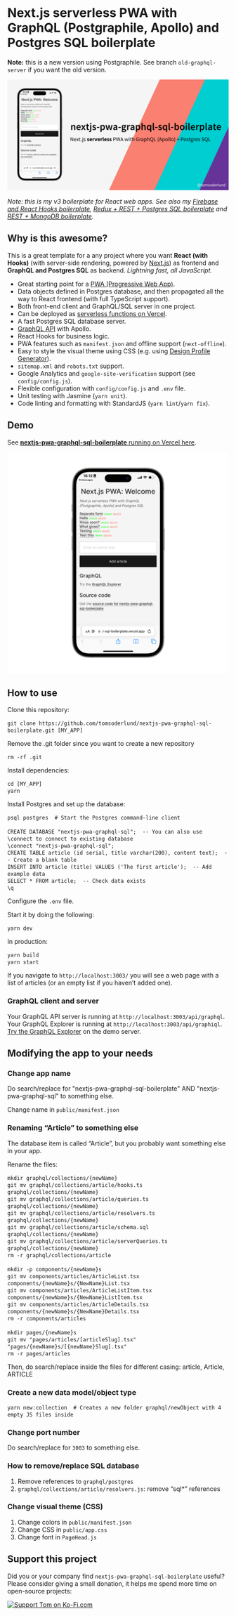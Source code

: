 # Next.js serverless PWA with GraphQL (Postgraphile, Apollo) and Postgres SQL boilerplate

**Note:** this is a new version using Postgraphile. See branch `old-graphql-server` if you want the old version.

![nextjs-pwa-graphql-sql-boilerplate demo on phone](docs/github_preview.jpg)

_Note: this is my v3 boilerplate for React web apps. See also my [Firebase and React Hooks boilerplate](https://github.com/tomsoderlund/nextjs-pwa-firebase-boilerplate), [Redux + REST + Postgres SQL boilerplate](https://github.com/tomsoderlund/nextjs-sql-rest-api-boilerplate) and [REST + MongoDB boilerplate](https://github.com/tomsoderlund/nextjs-express-mongoose-crudify-boilerplate)._

## Why is this awesome?

This is a great template for a any project where you want **React (with Hooks)** (with server-side rendering, powered by [Next.js](https://github.com/vercel/next.js)) as frontend and **GraphQL and Postgres SQL** as backend.
_Lightning fast, all JavaScript._

- Great starting point for a [PWA (Progressive Web App)](https://en.wikipedia.org/wiki/Progressive_web_applications).
- Data objects defined in Postgres database, and then propagated all the way to React frontend (with full TypeScript support).
- Both front-end client and GraphQL/SQL server in one project.
- Can be deployed as [serverless functions on Vercel](#deploying-serverless-on-vercel).
- A fast Postgres SQL database server.
- [GraphQL API](#graphql-client-and-server) with Apollo.
- React Hooks for business logic.
- PWA features such as `manifest.json` and offline support (`next-offline`).
- Easy to style the visual theme using CSS (e.g. using [Design Profile Generator](https://tomsoderlund.github.io/design-profile-generator/)).
- `sitemap.xml` and `robots.txt` support.
- Google Analytics and `google-site-verification` support (see `config/config.js`).
- Flexible configuration with `config/config.js` and `.env` file.
- Unit testing with Jasmine (`yarn unit`).
- Code linting and formatting with StandardJS (`yarn lint`/`yarn fix`).


## Demo

See [**nextjs-pwa-graphql-sql-boilerplate** running on Vercel here](https://nextjs-pwa-graphql-sql-boilerplate.vercel.app/).

![nextjs-pwa-graphql-sql-boilerplate demo on phone](docs/demo.jpg)


## How to use

Clone this repository:

    git clone https://github.com/tomsoderlund/nextjs-pwa-graphql-sql-boilerplate.git [MY_APP]

Remove the .git folder since you want to create a new repository

    rm -rf .git

Install dependencies:

    cd [MY_APP]
    yarn

Install Postgres and set up the database:

    psql postgres  # Start the Postgres command-line client
    
    CREATE DATABASE "nextjs-pwa-graphql-sql";  -- You can also use \connect to connect to existing database
    \connect "nextjs-pwa-graphql-sql";
    CREATE TABLE article (id serial, title varchar(200), content text);  -- Create a blank table
    INSERT INTO article (title) VALUES ('The first article');  -- Add example data
    SELECT * FROM article;  -- Check data exists
    \q

Configure the `.env` file.

Start it by doing the following:

    yarn dev

In production:

    yarn build
    yarn start

If you navigate to `http://localhost:3003/` you will see a web page with a list of articles (or an empty list if you haven’t added one).

### GraphQL client and server

Your GraphQL API server is running at `http://localhost:3003/api/graphql`.
Your GraphQL Explorer is running at `http://localhost:3003/api/graphiql`.
[Try the GraphQL Explorer](https://nextjs-pwa-graphql-sql-boilerplate.vercel.app/api/graphiql) on the demo server.


## Modifying the app to your needs

### Change app name

Do search/replace for "nextjs-pwa-graphql-sql-boilerplate" AND "nextjs-pwa-graphql-sql" to something else.

Change name in `public/manifest.json`

### Renaming “Article” to something else

The database item is called “Article”, but you probably want something else in your app.

Rename the files:

    mkdir graphql/collections/{newName}
    git mv graphql/collections/article/hooks.ts graphql/collections/{newName}
    git mv graphql/collections/article/queries.ts graphql/collections/{newName}
    git mv graphql/collections/article/resolvers.ts graphql/collections/{newName}
    git mv graphql/collections/article/schema.sql graphql/collections/{newName}
    git mv graphql/collections/article/serverQueries.ts graphql/collections/{newName}
    rm -r graphql/collections/article

    mkdir -p components/{newName}s
    git mv components/articles/ArticleList.tsx components/{newName}s/{NewName}List.tsx
    git mv components/articles/ArticleListItem.tsx components/{newName}s/{NewName}ListItem.tsx
    git mv components/articles/ArticleDetails.tsx components/{newName}s/{NewName}Details.tsx
    rm -r components/articles

    mkdir pages/{newName}s
    git mv "pages/articles/[articleSlug].tsx" "pages/{newName}s/[{newName}Slug].tsx"
    rm -r pages/articles

Then, do search/replace inside the files for different casing: article, Article, ARTICLE

### Create a new data model/object type

    yarn new:collection  # Creates a new folder graphql/newObject with 4 empty JS files inside

### Change port number

Do search/replace for `3003` to something else.

### How to remove/replace SQL database

1. Remove references to `graphql/postgres`
2. `graphql/collections/article/resolvers.js`: remove “sql*” references

### Change visual theme (CSS)

1. Change colors in `public/manifest.json`
2. Change CSS in `public/app.css`
3. Change font in `PageHead.js`


## Support this project

Did you or your company find `nextjs-pwa-graphql-sql-boilerplate` useful? Please consider giving a small donation, it helps me spend more time on open-source projects:

[![Support Tom on Ko-Fi.com](https://www.tomsoderlund.com/ko-fi_tomsoderlund_50.png)](https://ko-fi.com/tomsoderlund)
